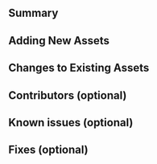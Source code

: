 <!-- The notes within these arrows are for you but can be deleted. -->

<!-- Add "[WIP]" to the beginning of your title if you aren't immediately ready for review. -->

## Summary

<!-- Provide a general summary of your change here. -->

<!-- Follow with a more concise explanation of your change here. -->

## Adding New Assets

<!-- List any new assets added here. -->

## Changes to Existing Assets

<!-- List any modified assets here, with any changes made to them. -->

## Contributors (optional)

<!-- If you are adding asset(s), and you are NOT the original contributor of the asset(s), --> 
<!--    list the name of the contribor of the NEW assets. -->

## Known issues (optional)

<!-- List ANYTHING not working correctly, either part of your new change, or another part of the game. -->

<!-- Any known bugs will likely require sorting out before the PR is merged. -->

## Fixes (optional)

<!-- List any issues or other PRs connected to this one. -->

<!-- If this PR CLOSES any issues/PRs, add "Closes" before the number (e.g. "Closes #123"). -->
